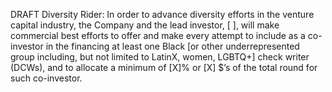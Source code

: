DRAFT
Diversity Rider: In order to advance diversity efforts in the venture capital industry, the Company and the lead investor, [    ], will make commercial best efforts to offer and make every attempt to include as a co-investor in the financing at least one Black [or other underrepresented group including, but not limited to LatinX, women, LGBTQ+] check writer (DCWs), and to allocate a minimum of [X]% or [X] $’s of the total round for such co-investor.
